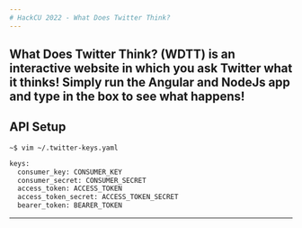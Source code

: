 ```yaml
---
# HackCU 2022 - What Does Twitter Think?
---
```

What Does Twitter Think? (WDTT) is an interactive website in which you ask Twitter what it thinks!
Simply run the Angular and NodeJs app and type in the box to see what happens!
---
## API Setup
```
~$ vim ~/.twitter-keys.yaml
```
```py
keys:
  consumer_key: CONSUMER_KEY
  consumer_secret: CONSUMER_SECRET
  access_token: ACCESS_TOKEN
  access_token_secret: ACCESS_TOKEN_SECRET
  bearer_token: BEARER_TOKEN
```
---
